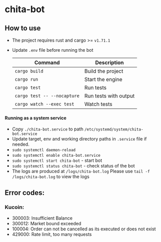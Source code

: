 # chita-bot


## How to use
- The project requires rust and cargo >= `v1.71.1`
- Update `.env` file before running the bot

    | Command                    | Description           |
    | -------------------------- | --------------------- |
    | `cargo build`              | Build the project     |
    | `cargo run`                | Start the engine      |
    | `cargo test`               | Run tests             |
    | `cargo test -- --nocapture`| Run tests with output |
    | `cargo watch --exec test`  | Watch tests           |


#### Running as a system service
- Copy ``./chita-bot.service`` to path `/etc/systemd/system/chita-bot.service` 
- Update  target, env and working directory paths in `.service` file if needed. 
- `sudo systemctl daemon-reload`
- `sudo systemctl enable chita-bot.service`
- `sudo systemctl start chita-bot` - start bot
- `sudo systemctl status chita-bot` - check status of the bot
- The logs are produced at `/logs/chita-bot.log` Please use `tail -f /logs/chita-bot.log` to view the logs

## Error codes:
### Kucoin:
- 300003: Insufficient Balance
- 300012: Market bound exceeded
- 100004: Order can not be cancelled as its executed or does not exist
- 429000: Rate limit, too many requests